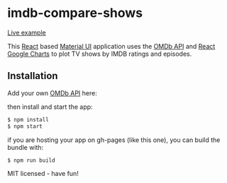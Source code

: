 # imdb-compare-shows

[Live example](https://daumann.github.io/imdb-compare-shows/)

This [React](https://facebook.github.io/react/) based [Material UI](http://www.material-ui.com/) application uses the [OMDb API](http://www.omdbapi.com/) and [React Google Charts](https://github.com/RakanNimer/react-google-charts) to plot TV shows
by IMDB ratings and episodes.

## Installation

Add your own [OMDb API](http://www.omdbapi.com/) here: 

then install and start the app:
```bash
$ npm install
$ npm start
```

if you are hosting your app on gh-pages (like this one), you can build the bundle with:
```bash
$ npm run build
```

MIT licensed - have fun!